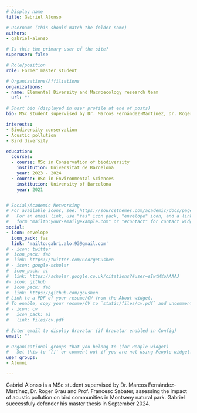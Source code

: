 ```yaml
---
# Display name
title: Gabriel Alonso

# Username (this should match the folder name)
authors:
- gabriel-alonso

# Is this the primary user of the site?
superuser: false

# Role/position
role: Former master student

# Organizations/Affiliations
organizations:
- name: Elemental Diversity and Macroecology research team
  url: ""

# Short bio (displayed in user profile at end of posts)
bio: MSc student supervised by Dr. Marcos Fernández-Martínez, Dr. Roger Grau and Prof. Francesc Sabater.

interests:
- Biodiversity conservation
- Acustic pollution
- Bird diversity

education:
  courses:
  - course: MSc in Conservation of biodiversity
    institution: Universitat de Barcelona
    year: 2023 - 2024
  - course: BSc in Environmental Sciences
    institution: University of Barcelona
    year: 2021


# Social/Academic Networking
# For available icons, see: https://sourcethemes.com/academic/docs/page-builder/#icons
#   For an email link, use "fas" icon pack, "envelope" icon, and a link in the
#   form "mailto:your-email@example.com" or "#contact" for contact widget.
social:
- icon: envelope
  icon_pack: fas
  link: 'mailto:gabri.alo.93@gmail.com'
# - icon: twitter
#  icon_pack: fab
#  link: https://twitter.com/GeorgeCushen
# - icon: google-scholar
#  icon_pack: ai
#  link: https://scholar.google.co.uk/citations?#user=sIwtMXoAAAAJ
#- icon: github
#  icon_pack: fab
#  link: https://github.com/gcushen
# Link to a PDF of your resume/CV from the About widget.
# To enable, copy your resume/CV to `static/files/cv.pdf` and uncomment the lines below.
# - icon: cv
#   icon_pack: ai
#   link: files/cv.pdf

# Enter email to display Gravatar (if Gravatar enabled in Config)
email: ""

# Organizational groups that you belong to (for People widget)
#   Set this to `[]` or comment out if you are not using People widget.
user_groups:
- Alumni

---
```


Gabriel Alonso is a MSc student supervised by Dr. Marcos Fernández-Martínez, Dr. Roger Grau and Prof. Francesc Sabater, assessing the impact of acustic pollution on bird communities in Montseny natural park. Gabriel successfuly defender his master thesis in September 2024.
